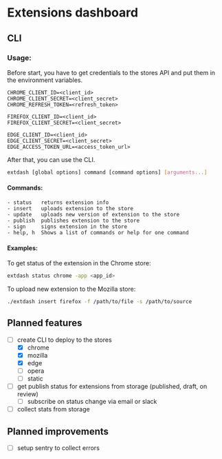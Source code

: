 # Extensions dashboard

## CLI

### Usage:
Before start, you have to get credentials to the stores API and put them in the environment variables.

```dotenv
CHROME_CLIENT_ID=<client_id>
CHROME_CLIENT_SECRET=<client_secret>
CHROME_REFRESH_TOKEN=<refresh_token>

FIREFOX_CLIENT_ID=<client_id>
FIREFOX_CLIENT_SECRET=<client_secret>

EDGE_CLIENT_ID=<client_id>
EDGE_CLIENT_SECRET=<client_secret>
EDGE_ACCESS_TOKEN_URL=<access_token_url>
```

After that, you can use the CLI.

```sh
extdash [global options] command [command options] [arguments...]
```

#### Commands:
```
- status   returns extension info
- insert   uploads extension to the store
- update   uploads new version of extension to the store
- publish  publishes extension to the store
- sign     signs extension in the store
- help, h  Shows a list of commands or help for one command
```

#### Examples:

To get status of the extension in the Chrome store:
```sh
extdash status chrome -app <app_id>
```

To upload new extension to the Mozilla store:
```sh
./extdash insert firefox -f /path/to/file -s /path/to/source
```

## Planned features
- [ ] create CLI to deploy to the stores
  - [x] chrome
  - [x] mozilla
  - [x] edge
  - [ ] opera
  - [ ] static
- [ ] get publish status for extensions from storage (published, draft, on review)
  - [ ] subscribe on status change via email or slack 
- [ ] collect stats from storage

## Planned improvements
- [ ] setup sentry to collect errors